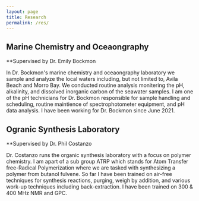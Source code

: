 ```yaml
---
layout: page
title: Research
permalink: /res/
---
```


Marine Chemistry and Oceaongraphy
---
**Supervised by Dr. Emily Bockmon

In Dr. Bockmon's marine chemistry and oceaongraphy laboratory we sample and analyze the local waters including, but not limited to, Avila Beach and Morro Bay. We conducted routine analysis monitering the pH, alkalinity, and dissolved inorganic carbon of the seawater samples. I am one of the pH technicians for Dr. Bockmon responsible for sample handling and scheduling, routine maintience of spectrophotometer equipment, and pH data analysis. I have been working for Dr. Bockmon since June 2021. 


Ogranic Synthesis Laboratory
---
**Supervised by Dr. Phil Costanzo

Dr. Costanzo runs the organic synthesis laboratory with a focus on polymer chemistry. I am apart of a sub group ATRP which stands for Atom Transfer free-Radical Polymerization where we are tasked with synthesizing a polymer from butanol fulvene. So far I have been trained on air-free techniques for synthesis reactions, purging, weigh by addition, and various work-up techniques including back-extraction. I have been trained on 300 & 400 MHz NMR and GPC.



